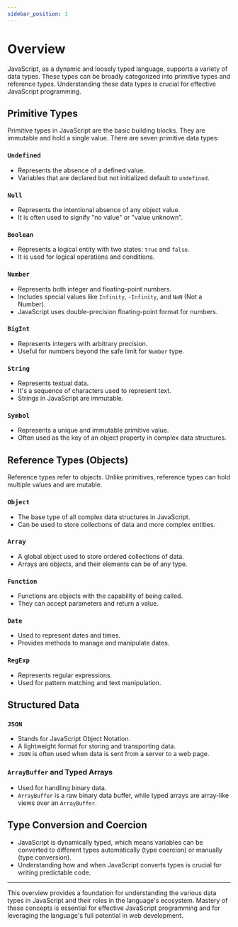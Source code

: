 ```yaml
---
sidebar_position: 1
---
```


# Overview

JavaScript, as a dynamic and loosely typed language, supports a variety of data types. These types can be broadly categorized into primitive types and reference types. Understanding these data types is crucial for effective JavaScript programming.

## Primitive Types

Primitive types in JavaScript are the basic building blocks. They are immutable and hold a single value. There are seven primitive data types:

### `Undefined`

- Represents the absence of a defined value.
- Variables that are declared but not initialized default to `undefined`.

### `Null`

- Represents the intentional absence of any object value.
- It is often used to signify "no value" or "value unknown".

### `Boolean`

- Represents a logical entity with two states: `true` and `false`.
- It is used for logical operations and conditions.

### `Number`

- Represents both integer and floating-point numbers.
- Includes special values like `Infinity`, `-Infinity`, and `NaN` (Not a Number).
- JavaScript uses double-precision floating-point format for numbers.

### `BigInt`

- Represents integers with arbitrary precision.
- Useful for numbers beyond the safe limit for `Number` type.

### `String`

- Represents textual data.
- It's a sequence of characters used to represent text.
- Strings in JavaScript are immutable.

### `Symbol`

- Represents a unique and immutable primitive value.
- Often used as the key of an object property in complex data structures.

## Reference Types (Objects)

Reference types refer to objects. Unlike primitives, reference types can hold multiple values and are mutable.

### `Object`

- The base type of all complex data structures in JavaScript.
- Can be used to store collections of data and more complex entities.

### `Array`

- A global object used to store ordered collections of data.
- Arrays are objects, and their elements can be of any type.

### `Function`

- Functions are objects with the capability of being called.
- They can accept parameters and return a value.

### `Date`

- Used to represent dates and times.
- Provides methods to manage and manipulate dates.

### `RegExp`

- Represents regular expressions.
- Used for pattern matching and text manipulation.

## Structured Data

### `JSON`

- Stands for JavaScript Object Notation.
- A lightweight format for storing and transporting data.
- `JSON` is often used when data is sent from a server to a web page.

### `ArrayBuffer` and Typed Arrays

- Used for handling binary data.
- `ArrayBuffer` is a raw binary data buffer, while typed arrays are array-like views over an `ArrayBuffer`.

## Type Conversion and Coercion

- JavaScript is dynamically typed, which means variables can be converted to different types automatically (type coercion) or manually (type conversion).
- Understanding how and when JavaScript converts types is crucial for writing predictable code.

---

This overview provides a foundation for understanding the various data types in JavaScript and their roles in the language's ecosystem. Mastery of these concepts is essential for effective JavaScript programming and for leveraging the language's full potential in web development.
